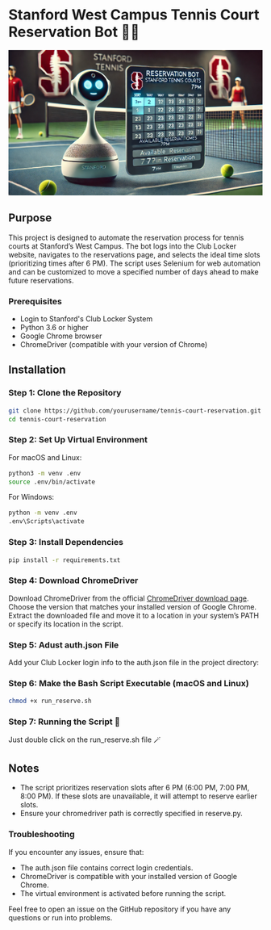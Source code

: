 # Stanford West Campus Tennis Court Reservation Bot 🎾🤖

![bot](https://github.com/ChristianCadisch/stanford-tennis-bot/blob/main/Image.jpg)

## Purpose

This project is designed to automate the reservation process for tennis courts at Stanford’s West Campus. The bot logs into the Club Locker website, navigates to the reservations page, and selects the ideal time slots (prioritizing times after 6 PM). The script uses Selenium for web automation and can be customized to move a specified number of days ahead to make future reservations.

### Prerequisites

* Login to Stanford's Club Locker System
* Python 3.6 or higher
* Google Chrome browser
* ChromeDriver (compatible with your version of Chrome)

## Installation
### Step 1: Clone the Repository

```bash
git clone https://github.com/yourusername/tennis-court-reservation.git
cd tennis-court-reservation
```

### Step 2: Set Up Virtual Environment

For macOS and Linux:
```bash
python3 -m venv .env
source .env/bin/activate
```

For Windows:
```bash
python -m venv .env
.env\Scripts\activate
```
### Step 3: Install Dependencies
```bash
pip install -r requirements.txt
```
### Step 4: Download ChromeDriver

Download ChromeDriver from the official [ChromeDriver download page](https://sites.google.com/chromium.org/driver/downloads). Choose the version that matches your installed version of Google Chrome.
Extract the downloaded file and move it to a location in your system’s PATH or specify its location in the script.

### Step 5: Adust auth.json File
Add your Club Locker login info to the auth.json file in the project directory:

### Step 6: Make the Bash Script Executable (macOS and Linux)
```bash
chmod +x run_reserve.sh
```
### Step 7: Running the Script 🎉
Just double click on the run_reserve.sh file 🪄


## Notes

* The script prioritizes reservation slots after 6 PM (6:00 PM, 7:00 PM, 8:00 PM). If these slots are unavailable, it will attempt to reserve earlier slots.
* Ensure your chromedriver path is correctly specified in reserve.py.

### Troubleshooting

If you encounter any issues, ensure that:

* The auth.json file contains correct login credentials.
* ChromeDriver is compatible with your installed version of Google Chrome.
* The virtual environment is activated before running the script.

Feel free to open an issue on the GitHub repository if you have any questions or run into problems.

